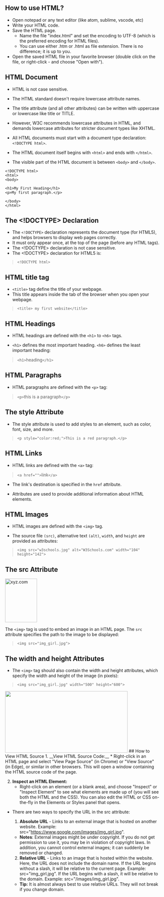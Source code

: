 ## How to use HTML? 
* Open notepad or any text editor (like atom, sublime, vscode, etc)
* Write your HTML code.
* Save the HTML page.
    * Name the file "index.html" and set the encoding to UTF-8 (which is the preferred encoding for HTML files).
    * You can use either .htm or .html as file extension. There is no difference; it is up to you.
* Open the saved HTML file in your favorite browser (double click on the file, or right-click - and choose "Open with"). 
## HTML Document
* HTML is not case sensitive.
* The HTML standard doesn't require lowercase attribute names.

* The title attribute (and all other attributes) can be written with uppercase or lowercase like title or TITLE.

* However, W3C recommends lowercase attributes in HTML, and demands lowercase attributes for stricter document types like XHTML.
* All HTML documents must start with a document type declaration: `<!DOCTYPE html>`.   
* The HTML document itself begins with `<html>` and ends with `</html>`.
* The visible part of the HTML document is between `<body>` and `</body>`.
```
<!DOCTYPE html>
<html>
<body>

<h1>My First Heading</h1>
<p>My first paragraph.</p>

</body>
</html>
```
## The <!DOCTYPE> Declaration
* The `<!DOCTYPE>` declaration represents the document type (for HTML5), and helps browsers to display web pages correctly.
* It must only appear once, at the top of the page (before any HTML tags).
* The <!DOCTYPE> declaration is not case sensitive.
* The <!DOCTYPE> declaration for HTML5 is:
> `<!DOCTYPE html>`
## HTML title tag
* `<title>` tag define the title of your webpage.
* This title appears inside the tab of the browser when you open your webpage.
>`<title> my first website</title>`
## HTML Headings
* HTML headings are defined with the `<h1>` to `<h6>` tags.

* `<h1>` defines the most important heading. `<h6>` defines the least important heading: 
>`<h1>`heading`</h1>`
## HTML Paragraphs
* HTML paragraphs are defined with the `<p>` tag:
>`<p>`this is a paragraph`</p>`
## The style Attribute
* The style attribute is used to add styles to an element, such as color, font, size, and more.

>`<p style="color:red;">This is a red paragraph.</p>`
## HTML Links
* HTML links are defined with the `<a>` tag:
>`<a href="">`link`</a>`
* The link's destination is specified in the `href` attribute. 

* Attributes are used to provide additional information about HTML elements.
## HTML Images
* HTML images are defined with the `<img>` tag.

* The source file `(src)`, alternative text `(alt)`, `width`, and `height` are provided as attributes:
>`<img src="w3schools.jpg" alt="W3Schools.com" width="104" height="142">`
## The src Attribute
<img src="xyz.jpg" alt="xyz.com" width="104" height="142">

The `<img>` tag is used to embed an image in an HTML page. The `src` attribute specifies the path to the image to be displayed:

>`<img src="img_girl.jpg">`
## The width and height Attributes
* The `<img>` tag should also contain the width and height attributes, which specify the width and height of the image (in pixels):

>`<img src="img_girl.jpg" width="500" height="600">`
<img src="img_girl.jpg" width="400" height="200">
## How to View HTML Source
1. __View HTML Source Code:__
    * Right-click in an HTML page and select "View Page Source" (in Chrome) or "View Source" (in Edge), or similar in other browsers. This will open a window containing the HTML source code of the page.

2. __Inspect an HTML Element:__
    * Right-click on an element (or a blank area), and choose "Inspect" or "Inspect Element" to see what elements are made up of (you will see both the HTML and the CSS). You can also edit the HTML or CSS on-the-fly in the Elements or Styles panel that opens.

* There are two ways to specify the URL in the src attribute:

    1. __Absolute URL__ - Links to an external image that is hosted on another website. Example: src="https://www.google.com/images/img_girl.jpg".

    * __Notes__: External images might be under copyright. If you do not get permission to use it, you may be in violation of copyright laws. In addition, you cannot control external images; it can suddenly be removed or changed.

    2. __Relative URL__ - Links to an image that is hosted within the website. Here, the URL does not include the domain name. If the URL begins without a slash, it will be relative to the current page. Example: src="img_girl.jpg". If the URL begins with a slash, it will be relative to the domain. Example: src="/images/img_girl.jpg".

    * __Tip:__ It is almost always best to use relative URLs. They will not break if you change domain.


